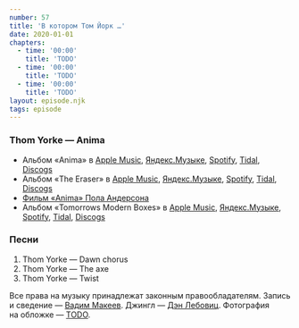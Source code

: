 ```yaml
---
number: 57
title: 'В котором Том Йорк …'
date: 2020-01-01
chapters:
  - time: '00:00'
    title: 'TODO'
  - time: '00:00'
    title: 'TODO'
  - time: '00:00'
    title: 'TODO'
layout: episode.njk
tags: episode
---
```


### Thom Yorke — Anima

- Альбом «Anima» в
  [Apple Music](https://music.apple.com/album/1467347588),
  [Яндекс.Музыке](https://music.yandex.ru/album/7893853),
  [Spotify](https://open.spotify.com/playlist/2WahwZk2zi9NBZypvdv6ta),
  [Tidal](https://tidal.com/browse/album/112214233),
  [Discogs](https://www.discogs.com/master/1578177)
- Альбом «The Eraser» в
  [Apple Music](https://music.apple.com/album/161162568),
  [Яндекс.Музыке](https://music.yandex.ru/album/720125),
  [Spotify](https://open.spotify.com/album/4QSIeDnAnGag2YZ5DjB2eB),
  [Tidal](https://tidal.com/browse/album/2215056),
  [Discogs](https://www.discogs.com/master/78606)
- [Фильм «Anima» Пола Андерсона](https://www.netflix.com/watch/81110498)
- Альбом «Tomorrows Modern Boxes» в
  [Apple Music](https://music.apple.com/album/1262568019),
  [Яндекс.Музыке](https://music.yandex.ru/album/3693911),
  [Spotify](https://open.spotify.com/playlist/5Cqu3cqCZEM2wvecnRho4u),
  [Tidal](https://listen.tidal.com/track/82110526?play=true),
  [Discogs](https://www.discogs.com/master/737819)

### Песни

1. Thom Yorke — Dawn chorus
2. Thom Yorke — The axe
3. Thom Yorke — Twist

Все права на музыку принадлежат законным правообладателям.
Запись и сведение — [Вадим Макеев](https://twitter.com/pepelsbey).
Джингл — [Дэн Лебовиц](https://www.youtube.com/channel/UC38A5qHrlc_Zgua7vL4b96w).
Фотография на обложке — [TODO](TODO).

